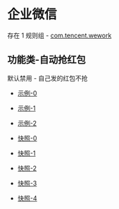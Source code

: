 # 企业微信

存在 1 规则组 - [com.tencent.wework](/src/apps/com.tencent.wework.ts)

## 功能类-自动抢红包

默认禁用 - 自己发的红包不抢

- [示例-0](https://m.gkd.li/57941037/64bdd899-9a30-4816-bafc-a9e2a0d09ec6)
- [示例-1](https://m.gkd.li/57941037/52525cdb-0746-483c-b1ba-2282f3a8b8ed)
- [示例-2](https://m.gkd.li/57941037/2a69cf93-1d10-48c4-8456-663197c6feca)

- [快照-0](https://i.gkd.li/i/14151095)
- [快照-1](https://i.gkd.li/i/14151131)
- [快照-2](https://i.gkd.li/i/14151108)
- [快照-3](https://i.gkd.li/i/14151215)
- [快照-4](https://i.gkd.li/i/14151120)
